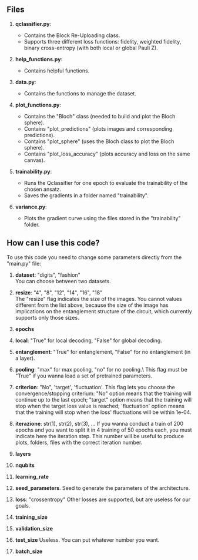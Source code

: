 ## Files

1. **qclassifier.py**:

   - Contains the Block Re-Uploading class.
   - Supports three different loss functions: fidelity, weighted fidelity, binary cross-entropy (with both local or global Pauli Z).

2. **help_functions.py**:

   - Contains helpful functions.

3. **data.py**:

   - Contains the functions to manage the dataset.

4. **plot_functions.py**:

   - Contains the "Bloch" class (needed to build and plot the Bloch sphere).
   - Contains "plot_predictions" (plots images and corresponding predictions).
   - Contains "plot_sphere" (uses the Bloch class to plot the Bloch sphere).
   - Contains "plot_loss_accuracy" (plots accuracy and loss on the same canvas).

5. **trainability.py**:

   - Runs the Qclassifier for one epoch to evaluate the trainability of the chosen ansatz.
   - Saves the gradients in a folder named "trainability".

6. **variance.py**:
   - Plots the gradient curve using the files stored in the "trainability" folder.

## How can I use this code?

To use this code you need to change some parameters directly from the "main.py" file:

1. **dataset**: "digits", "fashion"<br>
   You can choose between two datasets.

2. **resize**: "4", "8", "12", "14", "16", "18"<br>
   The "resize" flag indicates the size of the images. You cannot values different from the list above, because the size
   of the image has implications on the entanglement structure of the circuit, which currently supports only those sizes.

3. **epochs**

4. **local**: "True" for local decoding, "False" for global decoding.

5. **entanglement**: "True" for entanglement, "False" for no entanglement (in a layer).

6. **pooling**: "max" for max pooling, "no" for no pooling.\\
   This flag must be "True" if you wanna load a set of pretrained parameters.

7. **criterion**: "No", 'target', 'fluctuation'.
   This flag lets you choose the convergence/stopping criterium: "No" option means that the training will continue up to the last epoch;
   "target" option means that the training will stop when the target loss value is reached; 'fluctuation' option means that the training will stop when the
   loss' fluctuations will be within 1e-04.
8. **iterazione**: str(1), str(2), str(3), ...
   If you wanna conduct a train of 200 epochs and you want to split it in 4 training of 50 epochs each, you must indicate here
   the iteration step. This number will be useful to produce plots, folders, files with the correct iteration number.

9. **layers**

10. **nqubits**

11. **learning_rate**

12. **seed_parameters**.
    Seed to generate the parameters of the architecture.

13. **loss**: "crossentropy"
    Other losses are supported, but are useless for our goals.

14. **training_size**

15. **validation_size**

16. **test_size**
    Useless. You can put whatever number you want.

17. **batch_size**
